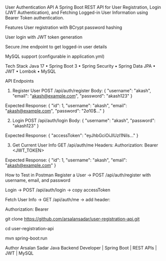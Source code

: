 User Authentication API
A Spring Boot REST API for User Registration, Login (JWT Authentication), and Fetching Logged-in User Information using Bearer Token authentication.

Features
User registration with BCrypt password hashing

User login with JWT token generation

Secure /me endpoint to get logged-in user details

MySQL support (configurable in application.yml)

Tech Stack
Java 17 • Spring Boot 3 • Spring Security • Spring Data JPA • JWT • Lombok • MySQL

API Endpoints
1. Register User
POST /api/auth/register
Body:
{
  "username": "akash",
  "email": "akash@example.com",
  "password": "akash123"
}

Expected Response:
{
  "id": 1,
  "username": "akash",
  "email": "akash@example.com",
  "password": "$2a$10$..."
}

2. Login
POST /api/auth/login
Body:
{
  "username": "akash",
  "password": "akash123"
}

Expected Response:
{
  "accessToken": "eyJhbGciOiJIUzI1NiIs..."
}

3. Get Current User Info
GET /api/auth/me
Headers:
Authorization: Bearer <JWT_TOKEN>

Expected Response:
{
  "id": 1,
  "username": "akash",
  "email": "akash@example.com"
}

How to Test in Postman
Register a User → POST /api/auth/register with username, email, and password

Login → POST /api/auth/login → copy accessToken

Fetch User Info → GET /api/auth/me → add header:

Authorization: Bearer <accessToken>

git clone https://github.com/arsalansadar/user-registration-api.git

cd user-registration-api

mvn spring-boot:run


Author
Arsalan Sadar
Java Backend Developer | Spring Boot | REST APIs | JWT | MySQL
